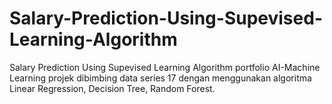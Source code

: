 # Salary-Prediction-Using-Supevised-Learning-Algorithm
Salary Prediction Using Supevised Learning Algorithm portfolio AI-Machine Learning projek dibimbing data series 17 dengan menggunakan algoritma Linear Regression, Decision Tree, Random Forest.
